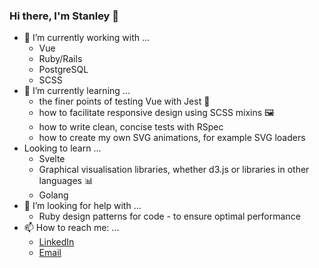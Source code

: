 ### Hi there, I'm Stanley 👋


- 🔭 I’m currently working with ...
  - Vue
  - Ruby/Rails
  - PostgreSQL
  - SCSS
- 🌱 I’m currently learning ...
  - the finer points of testing Vue with Jest 🧪  
  - how to facilitate responsive design using SCSS mixins 🖼 
  - how to write clean, concise tests with RSpec
  - how to create my own SVG animations, for example SVG loaders 
- Looking to learn ...
  - Svelte
  - Graphical visualisation libraries, whether d3.js or libraries in other languages 📊  
  - Golang 
- 🤔 I’m looking for help with ...
  - Ruby design patterns for code - to ensure optimal performance
- 📫 How to reach me: ...
  - [LinkedIn](https://uk.linkedin.com/in/stanley-liu-055330138) 
  - [Email](stanleypliu@gmail.com)
